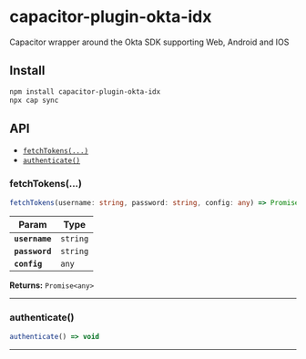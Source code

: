 # capacitor-plugin-okta-idx

Capacitor wrapper around the Okta SDK supporting Web, Android and IOS

## Install

```bash
npm install capacitor-plugin-okta-idx
npx cap sync
```

## API

<docgen-index>

* [`fetchTokens(...)`](#fetchtokens)
* [`authenticate()`](#authenticate)

</docgen-index>

<docgen-api>
<!--Update the source file JSDoc comments and rerun docgen to update the docs below-->

### fetchTokens(...)

```typescript
fetchTokens(username: string, password: string, config: any) => Promise<any>
```

| Param          | Type                |
| -------------- | ------------------- |
| **`username`** | <code>string</code> |
| **`password`** | <code>string</code> |
| **`config`**   | <code>any</code>    |

**Returns:** <code>Promise&lt;any&gt;</code>

--------------------


### authenticate()

```typescript
authenticate() => void
```

--------------------

</docgen-api>
